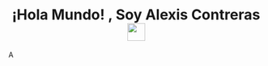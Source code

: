 <h1 align="center"><b>¡Hola Mundo! , Soy Alexis Contreras</b><img src="https://media.giphy.com/media/hvRJCLFzcasrR4ia7z/giphy.gif" width="35"></h1>
<!--  -->A



<br>
